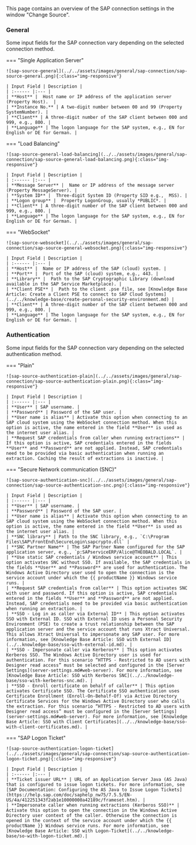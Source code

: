 
This page contains an overview of the SAP connection settings in the window "Change Source".<br>

### General


Some input fields for the SAP connection vary depending on the selected connection method. 

=== "Single Application Server"

	![sap-source-general](../../assets/images/general/sap-connection/sap-source-general.png){:class="img-responsive"}

	| Input Field | Description |
	| :------ |:--- | 
	| **Host** |  Host name or IP address of the application server (Property Host).  | 
	| **Instance No.** | A two-digit number between 00 and 99 (Property SystemNumber). | 
	| **Client** | A three-digit number of the SAP client between 000 and 999, e.g., 800. | 
	| **Language** | The logon language for the SAP system, e.g., EN for English or DE for German. | 

=== "Load Balancing"

	![sap-source-general-load-balancing](../../assets/images/general/sap-connection/sap-source-general-load-balancing.png){:class="img-responsive"}

	| Input Field | Description |
	| :------ |:--- | 
	| **Message Server** |  Name or IP address of the message server (Property MessageServer). | 
	| **System ID** |  Three-digit System ID (Property SID e.g.,  MSS). | 
	| **Logon group** |  Property LogonGroup, usually *PUBLIC*. | 
	| **Client** | A three-digit number of the SAP client between 000 and 999, e.g., 800. | 
	| **Language** | The logon language for the SAP system, e.g., EN for English or DE for German. | 

=== "WebSocket"

	![sap-source-websocket](../../assets/images/general/sap-connection/sap-source-general-websocket.png){:class="img-responsive"}

	| Input Field | Description |
	| :------ |:--- | 
	| **Host** |  Name or IP address of the SAP (cloud) system. | 
	| **Port** |  Port of the SAP (cloud) system, e.g., 443. | 
	| **Library** |  Path to the SAP Cryptographic Library (download available in the SAP Service Marketplace). | 
	| **Client PSE** |  Path to the client .pse file, see [Knowledge Base Article: Create a Client PSE to connect to SAP Cloud Systems](../../knowledge-base/create-personal-security-environment.md) | 
	| **Client** | A three-digit number of the SAP client between 000 and 999, e.g., 800. | 
	| **Language** | The logon language for the SAP system, e.g., EN for English or DE for German. | 


### Authentication

Some input fields for the SAP connection vary depending on the selected authentication method. 


=== "Plain"

	![sap-source-authentication-plain](../../assets/images/general/sap-connection/sap-source-authentication-plain.png){:class="img-responsive"}

	| Input Field | Description |
	| :------ |:--- | 
	| **User** | SAP username. | 
	| **Password** | Password of the SAP user. | 
	| **User name is alias** | Activate this option when connecting to an SAP cloud system using the WebSocket connection method. When this option is active, the name entered in the field **User** is used as the internet user alias. | 
	| **Request SAP credentials from caller when running extractions** | If this option is active, SAP credentials entered in the fields **User** and **Password** are not applied. Instead, SAP credentials need to be provided via basic authentication when running an extraction. Caching the result of extractions is inactive. | 

=== "Secure Network communication (SNC)"

	![sap-source-authentication-snc](../../assets/images/general/sap-connection/sap-source-authentication-snc.png){:class="img-responsive"}

	| Input Field | Description |
	| :------ |:--- | 
	| **User** | SAP username. | 
	| **Password** | Password of the SAP user. | 
	| **User name is alias** | Activate this option when connecting to an SAP cloud system using the WebSocket connection method. When this option is active, the name entered in the field **User** is used as the internet user alias. | 
	| **SNC library** | Path to the SNC library, e.g., `C:\Program Files\SAP\FrontEnd\SecureLogin\sapcrypto.dll` |
	| **SNC Partner Name** | The SAP Partner Name configured for the SAP application server, e.g., `p:SAPserviceERP/Alice@THEOBALD.LOCAL`. |
	| **Use static SAP credentials / Windows service account** | This option activates SNC without SSO. If available, the SAP credentials in the fields **User** and **Password** are used for authentication. The Windows Active Directory user used to open the connection is the service account under which the {{ productName }} Windows service runs. |
	| **Request SAP credentials from caller** | This option activates SNC with user and password. If this option is active, SAP credentials entered in the fields **User** and **Password** are not applied. Instead, SAP credentials need to be provided via basic authentication when running an extraction. |
	| **SSO - Log in as caller via External ID** | This option activates SSO with External ID. SSO with External ID uses a Personal Security Environment (PSE) to create a trust relationship between the SAP application server and the service account that runs Xtract Universal. This allows Xtract Universal to impersonate any SAP user. For more information, see [Knowledge Base Article: SSO with External ID](../..knowledge-base/sso-with-external-id.md). |
	| **SSO - Impersonate caller via Kerberos** | This option activates Kerberos SSO. The Windows Active Directory user is used for authentication. For this scenario “HTTPS - Restricted to AD users with Designer read access” must be selected and configured in the [Server Settings](server-settings.md#web-server). For more information, see [Knowledge Base Article: SSO with Kerberos SNC](../../knowledge-base/sso-with-kerberos-snc.md). |
	| **SSO - Enroll certificate on behalf of caller** | This option activates Certificate SSO. The Certificate SSO authentication uses Certificate Enrollment (Enroll-On-Behalf-Of) via Active Directory Certificate Services for the Windows Active Directory user who calls the extraction. For this scenario “HTTPS - Restricted to AD users with Designer read access” must be configured in the [Server Settings](server-settings.md#web-server). For more information, see [Knowledge Base Article: SSO with Client Certificates](../../knowledge-base/sso-with-client-certificates.md). |

=== "SAP Logon Ticket"

	![sap-source-authentication-logon-ticket](../../assets/images/general/sap-connection/sap-source-authentication-logon-ticket.png){:class="img-responsive"}

	| Input Field | Description |
	| :------ |:--- | 
	| **Ticket issuer URL** | URL of an Application Server Java (AS Java) that is configured to issue logon tickets. For more information, see [SAP Documentation: Configuring the AS Java to Issue Logon Tickets](https://help.sap.com/doc/saphelp_nw75/7.5.5/EN-US/4a/412251343f2ab1e10000000a42189c/frameset.htm). | 
	| **Impersonate caller when running extractions (Kerberos SSO)** | Activate this option to open the connection in the Windows Active Directory user context of the caller. Otherwise the connection is opened in the context of the service account under which the {{ productName }} Windows service runs. For more information, see [Knowledge Base Article: SSO with Logon-Ticket](../../knowledge-base/so-with-logon-ticket.md).| 

